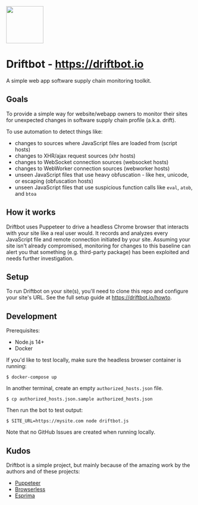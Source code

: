 <img src="https://driftbot.io/img/bot.svg" width="100px" />

# Driftbot - https://driftbot.io

A simple web app software supply chain monitoring toolkit.

## Goals

To provide a simple way for website/webapp owners to monitor their sites for unexpected changes in software supply chain profile (a.k.a. drift).

To use automation to detect things like:

- changes to sources where JavaScript files are loaded from (script hosts)
- changes to XHR/ajax request sources (xhr hosts)
- changes to WebSocket connection sources (websocket hosts)
- changes to WebWorker connection sources (webworker hosts)
- unseen JavaScript files that use heavy obfuscation - like hex, unicode, or escaping (obfuscation hosts)
- unseen JavaScript files that use suspicious function calls like `eval`, `atob`, and `btoa`

## How it works

Driftbot uses Puppeteer to drive a headless Chrome browser that interacts with your site like a real user would. It records and analyzes every JavaScript file and remote connection initiated by your site. Assuming your site isn't already compromised, monitoring for changes to this baseline can alert you that something (e.g. third-party package) has been exploited and needs further investigation.

## Setup

To run Driftbot on your site(s), you'll need to clone this repo and configure your site's URL. See the full setup guide at https://driftbot.io/howto.


## Development

Prerequisites:

- Node.js 14+
- Docker

If you'd like to test locally, make sure the headless browser container is running:

```
$ docker-compose up
```

In another terminal, create an empty `authorized_hosts.json` file.

```
$ cp authorized_hosts.json.sample authorized_hosts.json
```

Then run the bot to test output:

```
$ SITE_URL=https://mysite.com node driftbot.js
```

Note that no GitHub Issues are created when running locally.

## Kudos

Driftbot is a simple project, but mainly because of the amazing work by the authors and of these projects:

- [Puppeteer](https://github.com/puppeteer/puppeteer)
- [Browserless](https://github.com/browserless/chrome)
- [Esprima](https://esprima.org/)
